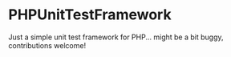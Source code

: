 PHPUnitTestFramework
====================

Just a simple unit test framework for PHP... might be a bit buggy, contributions welcome!
